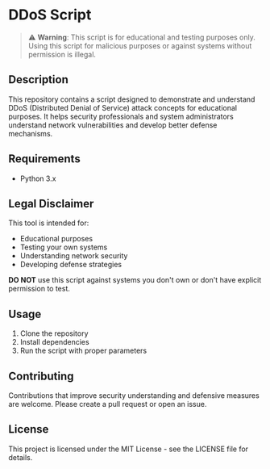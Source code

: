 # DDoS Script

> ⚠️ **Warning**: This script is for educational and testing purposes only. Using this script for malicious purposes or against systems without permission is illegal.

## Description

This repository contains a script designed to demonstrate and understand DDoS (Distributed Denial of Service) attack concepts for educational purposes. It helps security professionals and system administrators understand network vulnerabilities and develop better defense mechanisms.

## Requirements

- Python 3.x

## Legal Disclaimer

This tool is intended for:
- Educational purposes
- Testing your own systems
- Understanding network security
- Developing defense strategies

**DO NOT** use this script against systems you don't own or don't have explicit permission to test.

## Usage

1. Clone the repository
2. Install dependencies
3. Run the script with proper parameters

## Contributing

Contributions that improve security understanding and defensive measures are welcome. Please create a pull request or open an issue.

## License

This project is licensed under the MIT License - see the LICENSE file for details.